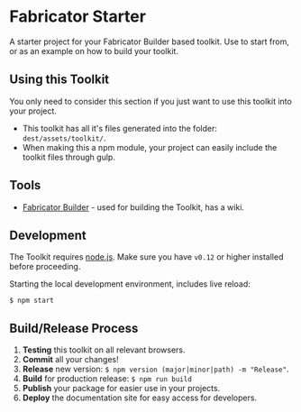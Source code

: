 # Fabricator Starter

A starter project for your Fabricator Builder based toolkit. Use to start from, or as an example on how to build your 
toolkit.

## Using this Toolkit

You only need to consider this section if you just want to use this toolkit into your project.

- This toolkit has all it's files generated into the folder: `dest/assets/toolkit/`.
- When making this a npm module, your project can easily include the toolkit files through gulp.

## Tools

- [Fabricator Builder](https://github.com/dietergeerts/fabricator) - used for building the Toolkit, has a wiki.

## Development

The Toolkit requires [node.js](http://nodejs.org). Make sure you have `v0.12` or higher installed before proceeding.

Starting the local development environment, includes live reload: 

```
$ npm start
```

## Build/Release Process

1. **Testing** this toolkit on all relevant browsers.
2. **Commit** all your changes!
2. **Release** new version: `$ npm version (major|minor|path) -m "Release"`.
4. **Build** for production release: `$ npm run build`  
5. **Publish** your package for easier use in your projects.
6. **Deploy** the documentation site for easy access for developers.      
